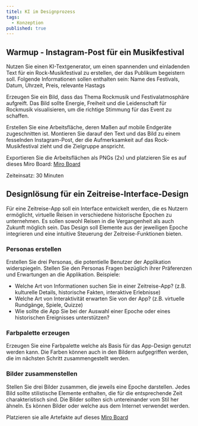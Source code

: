 ```yaml
---
titel: KI im Designprozess
tags: 
  - Konzeption
published: true
---
```


## Warmup - Instagram-Post für ein Musikfestival
Nutzen Sie einen KI-Textgenerator, um einen spannenden und einladenden Text für ein Rock-Musikfestival zu erstellen, der das Publikum begeistern soll.
Folgende Informationen sollen enthalten sein: Name des Festivals, Datum, Uhrzeit, Preis, relevante Hastags

Erzeugen Sie ein Bild, dass das Thema Rockmusik und Festivalatmosphäre aufgreift. Das Bild sollte Energie, Freiheit und die Leidenschaft für Rockmusik visualisieren, um die richtige Stimmung für das Event zu schaffen.

Erstellen Sie eine Arbeitsfläche, deren Maßen auf mobile Endgeräte zugeschnitten ist. Montieren Sie darauf den Text und das Bild zu einem fesselnden Instagram-Post, der die Aufmerksamkeit auf das Rock-Musikfestival zieht und die Zielgruppe anspricht.

Exportieren Sie die Arbeitsflächen als PNGs (2x) und platzieren Sie es auf dieses Miro Board: [Miro Board](https://miro.com/app/board/uXjVNyZfyf0=/)

Zeiteinsatz: 30 Minuten

## Designlösung für ein Zeitreise-Interface-Design 
Für eine Zeitreise-App soll ein Interface entwickelt werden, die es Nutzern ermöglicht, virtuelle Reisen in verschiedene historische Epochen zu unternehmen. Es sollen sowohl Reisen in die Vergangenheit als auch Zukunft möglich sein. Das Design soll Elemente aus der jeweiligen Epoche integrieren und eine intuitive Steuerung der Zeitreise-Funktionen bieten. 

### Personas erstellen
Erstellen Sie drei Personas, die potentielle Benutzer der Applikation widerspiegeln.
Stellen Sie den Personas Fragen bezüglich ihrer Präferenzen und Erwartungen an die Applikation.
Beispiele:

- Welche Art von Informationen suchen Sie in einer Zeitreise-App? (z.B. kulturelle Details, historische Fakten, interaktive Erlebnisse)
- Welche Art von Interaktivität erwarten Sie von der App? (z.B. virtuelle Rundgänge, Spiele, Quizze)
- Wie sollte die App Sie bei der Auswahl einer Epoche oder eines historischen Ereignisses unterstützen?

### Farbpalette erzeugen
Erzeugen Sie eine Farbpalette welche als Basis für das App-Design genutzt werden kann. Die Farben können auch in den Bildern aufgegriffen werden, die im nächsten Schritt zusammengestellt werden.

### Bilder zusammenstellen
Stellen Sie drei Bilder zusammen, die jeweils eine Epoche darstellen. Jedes Bild sollte stilistische Elemente enthalten, die für die entsprechende Zeit charakteristisch sind. Die Bilder sollten sich untereinander vom Stil her ähneln. Es können Bilder oder welche aus dem Internet verwendet werden.

Platzieren sie alle Artefakte auf dieses [Miro Board](https://miro.com/app/board/uXjVNyZfyf0=/)

